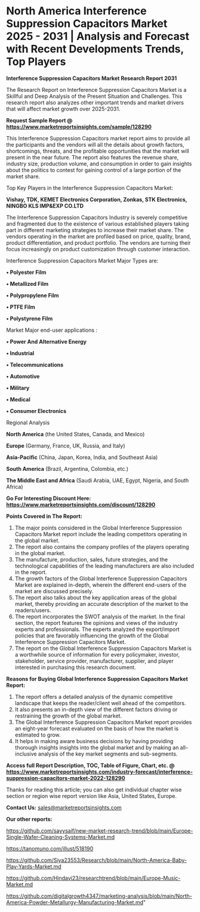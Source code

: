 # North America Interference Suppression Capacitors Market 2025 - 2031 | Analysis and Forecast with Recent Developments Trends, Top Players

<strong>Interference Suppression Capacitors Market Research Report 2031</strong>

The Research Report on Interference Suppression Capacitors Market is a Skillful and Deep Analysis of the Present Situation and Challenges. This research report also analyzes other important trends and market drivers that will affect market growth over 2025-2031.

<strong>Request Sample Report @ <a href=https://www.marketreportsinsights.com/sample/128290>https://www.marketreportsinsights.com/sample/128290</a></strong>

This Interference Suppression Capacitors market report aims to provide all the participants and the vendors will all the details about growth factors, shortcomings, threats, and the profitable opportunities that the market will present in the near future. The report also features the revenue share, industry size, production volume, and consumption in order to gain insights about the politics to contest for gaining control of a large portion of the market share.

Top Key Players in the Interference Suppression Capacitors Market:

<strong>Vishay, TDK, KEMET Electronics Corporation, Zonkas, STK Electronics, NINGBO KLS IMP&EXP CO.LTD</strong>

The Interference Suppression Capacitors Industry is severely competitive and fragmented due to the existence of various established players taking part in different marketing strategies to increase their market share. The vendors operating in the market are profiled based on price, quality, brand, product differentiation, and product portfolio. The vendors are turning their focus increasingly on product customization through customer interaction.

Interference Suppression Capacitors Market Major Types are:

<strong>• Polyester Film

• Metallized Film

• Polypropylene Film

• PTFE Film

• Polystyrene Film</strong>

Market Major end-user applications :

<strong>• Power And Alternative Energy

• Industrial

• Telecommunications

• Automotive

• Military

• Medical

• Consumer Electronics</strong>

Regional Analysis

</u><strong><b>North America</b></strong> (the United States, Canada, and Mexico)

<strong><b>Europe </b></strong>(Germany, France, UK, Russia, and Italy)

<strong><b>Asia-Pacific</b></strong> (China, Japan, Korea, India, and Southeast Asia)

<strong><b>South America</b></strong> (Brazil, Argentina, Colombia, etc.)

<strong><b>The Middle East and Africa</b></strong> (Saudi Arabia, UAE, Egypt, Nigeria, and South Africa)

<strong>Go For Interesting Discount Here: <a href=https://www.marketreportsinsights.com/discount/128290>https://www.marketreportsinsights.com/discount/128290</a></strong>

<strong>Points Covered in The Report:</strong>
<ol>
  <li>The major points considered in the Global Interference Suppression Capacitors Market report include the leading competitors operating in the global market.</li>
  <li>The report also contains the company profiles of the players operating in the global market.</li>
  <li>The manufacture, production, sales, future strategies, and the technological capabilities of the leading manufacturers are also included in the report.</li>
  <li>The growth factors of the Global Interference Suppression Capacitors Market are explained in-depth, wherein the different end-users of the market are discussed precisely.</li>
  <li>The report also talks about the key application areas of the global market, thereby providing an accurate description of the market to the readers/users.</li>
  <li>The report incorporates the SWOT analysis of the market. In the final section, the report features the opinions and views of the industry experts and professionals. The experts analyzed the export/import policies that are favorably influencing the growth of the Global Interference Suppression Capacitors Market.</li>
  <li>The report on the Global Interference Suppression Capacitors Market is a worthwhile source of information for every policymaker, investor, stakeholder, service provider, manufacturer, supplier, and player interested in purchasing this research document.</li>
</ol>
<strong>Reasons for Buying Global Interference Suppression Capacitors Market Report:</strong>

<ol>
  <li>The report offers a detailed analysis of the dynamic competitive landscape that keeps the reader/client well ahead of the competitors.</li>
  <li>It also presents an in-depth view of the different factors driving or restraining the growth of the global market.</li>
  <li>The Global Interference Suppression Capacitors Market report provides an eight-year forecast evaluated on the basis of how the market is estimated to grow.</li>
  <li>It helps in making aware business decisions by having providing thorough insights insights into the global market and by making an all-inclusive analysis of the key market segments and sub-segments.</li>
</ol>
<strong>Access full Report Description, TOC, Table of Figure, Chart, etc. @ <a href=https://www.marketreportsinsights.com/industry-forecast/interference-suppression-capacitors-market-2022-128290>https://www.marketreportsinsights.com/industry-forecast/interference-suppression-capacitors-market-2022-128290</a></strong>


Thanks for reading this article; you can also get individual chapter wise section or region wise report version like Asia, United States, Europe.

<strong>Contact Us:</strong>
sales@marketreportsinsights.com

<strong>Our other reports:</strong>

<a href=https://github.com/sayysaif/new-market-research-trend/blob/main/Europe-Single-Wafer-Cleaning-Systems-Market.md>https://github.com/sayysaif/new-market-research-trend/blob/main/Europe-Single-Wafer-Cleaning-Systems-Market.md</a>

<a href=https://tanomuno.com/illust/518190>https://tanomuno.com/illust/518190</a>

<a href=https://github.com/Siya23553/Research/blob/main/North-America-Baby-Play-Yards-Market.md>https://github.com/Siya23553/Research/blob/main/North-America-Baby-Play-Yards-Market.md</a>

<a href=https://github.com/Hindavi23/researchtrend/blob/main/Europe-Music-Market.md>https://github.com/Hindavi23/researchtrend/blob/main/Europe-Music-Market.md</a>

<a href=https://github.com/digitalgrowth4347/marketing-analysis/blob/main/North-America-Powder-Metallurgy-Manufacturing-Market.md>https://github.com/digitalgrowth4347/marketing-analysis/blob/main/North-America-Powder-Metallurgy-Manufacturing-Market.md</a>"
